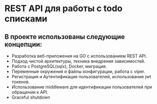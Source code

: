 # REST API для работы с todo списками

## В проекте использованы следующие концепции:
- Разработка веб-приложения на GO с использованием REST API.  
- Подход чистой архитектуры, техника внедрения зависимостей.  
- Работа с PostgreSQL(sqlx), Docker, миграция.  
- Переменные окружения и файлы конфигурации, работа с viper.  
- Регистрация и Аутентификация пользователей, использование jwt токенов.  
- Использование middleware для идентификации пользователей при обращении к API.  
- Graceful shutdown 
